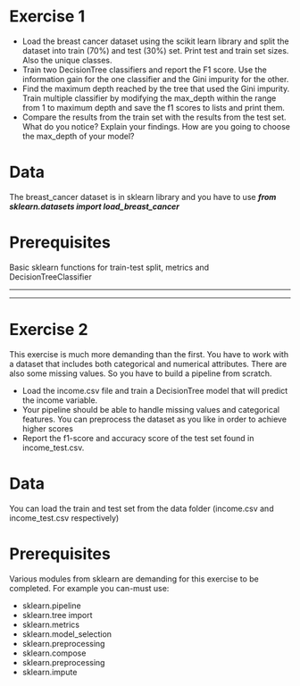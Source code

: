 # Exercise 1

* Load the breast cancer dataset using the scikit learn library and split the dataset into train (70%) and test (30%) set. Print test and train set sizes. Also the unique classes.
* Train two DecisionTree classifiers and report the F1 score. Use the information gain for the one classifier and the Gini impurity for the other.
* Find the maximum depth reached by the tree that used the Gini impurity. Train multiple classifier by modifying the max_depth within the range from 1 to maximum depth and save the f1 scores to lists and print them.
* Compare the results from the train set with the results from the test set. What do you notice? Explain your findings. How are you going to choose the max_depth of your model?


# Data

The breast_cancer dataset is in sklearn library and you have to use  ***from sklearn.datasets import load_breast_cancer***


# Prerequisites

Basic sklearn functions for train-test split, metrics and DecisionTreeClassifier


___
___


# Exercise 2
This exercise is much more demanding than the first. You have to work with a dataset that includes both categorical and numerical attributes. There are also some missing values. So you have to build a pipeline from scratch.
* Load the income.csv file and train a DecisionTree model that will predict the income variable.
* Your pipeline should be able to handle missing values and categorical features. You can preprocess the dataset as you like in order to achieve higher scores
* Report the f1-score and accuracy score of the test set found in income_test.csv. 


# Data

You can load the train and test set from the data folder (income.csv and income_test.csv respectively)


# Prerequisites
Various modules from sklearn are demanding for this exercise to be completed. For example you can-must use: 
* sklearn.pipeline
* sklearn.tree import
* sklearn.metrics
* sklearn.model_selection
* sklearn.preprocessing
* sklearn.compose
* sklearn.preprocessing
* sklearn.impute
